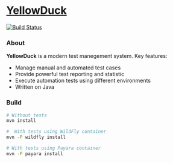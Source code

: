 # [YellowDuck](https://yellowduck.tech)

[![Build Status](http://jenkins.yellowduck.tech/job/yellow-duck/job/master/badge/icon)](http://jenkins.yellowduck.tech/job/yellow-duck/job/master/)

### About
**YellowDuck** is a modern test manegement system. Key features:
* Manage manual and automated test cases
* Provide powerful test reporting and statistic
* Execute automation tests using different environments
* Written on Java

### Build

```bash
# Without tests
mvn install

#  With tests using WildFly container
mvn -P wildfly install

# With tests using Payara container
mvn -P payara install
```
